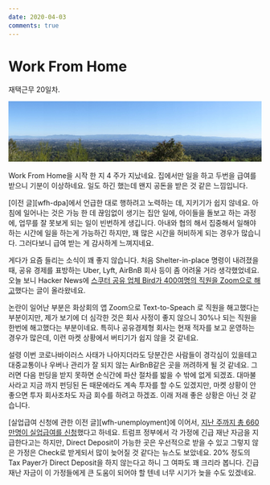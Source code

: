 ```yaml
---
date: 2020-04-03
comments: true
---
```


# Work From Home

재택근무 20일차.

![Silicon Valley from Villa Montalvo](/media/page/travel/nocal/montalvo.jpg)

Work From Home을 시작 한 지 4 주가 지났네요. 집에서만 일을 하고 두번을 급여를
받으니 기분이 이상하네요. 일도 하긴 했는데 왠지 공돈을 받은 것 같은 느낌입니다.

[이전 글][wfh-dpa]에서 언급한 대로 행하려고 노력하는 데, 지키기가 쉽지 않네요.
아침에 일어나는 것은 가능 한 데 끊임없이 생기는 집안 일에, 아이들을 돌보고 하는
과정에, 업무를 잘 못보게 되는 일이 빈번하게 생깁니다. 아내와 협의 해서 집중해서
일해야 하는 시간에 일을 하는게 가능하긴 하지만, 꽤 많은 시간을 허비하게 되는
경우가 많습니다. 그러다보니 급여 받는 게 감사하게 느껴지네요.

게다가 요즘 들리는 소식이 꽤 좋지 않습니다. 처음 Shelter-in-place 명령이
내려졌을 때, 공유 경제를 표방하는 Uber, Lyft, AirBnB 회사 등이 좀 어려울 거라
생각했었네요. 오늘 보니 Hacker News에 [스쿠터 공유 업체 Bird가 400여명의 직원을
Zoom으로 해고][bird-layoff-zoom]했다는 글이 올라왔네요.

[bird-layoff-zoom]: https://www.businessinsider.com/bird-employees-locked-out-of-emails-layoffs-2020-4

논란이 일어난 부분은 화상회의 앱 Zoom으로 Text-to-Speach 로 직원을 해고했다는
부분이지만, 제가 보기에 더 심각한 것은 회사 사정이 좋지 않으니 30%나 되는 직원을
한번에 해고했다는 부분이네요. 특히나 공유경제형 회사는 현재 적자를 보고 운영하는
경우가 많은데, 이런 마켓 상황에서 버티기가 쉽지 않을 것 같네요.

설령 이번 코로나바이러스 사태가 나아지더라도 당분간은 사람들이 경각심이 있을테고
대중교통이나 우버나 관리가 잘 되지 않는 AirBnB같은 곳을 꺼려하게 될 것 같네요.
그러면 다음 펀딩을 받지 못하면 순식간에 파산 절차를 밟을 수 밖에 없게 되겠죠.
대마불사라고 지금 까지 펀딩된 돈 때문에라도 계속 투자를 할 수도 있겠지만, 마켓
상황이 안좋으면 투자 회사조차도 자금 회수를 하려고 하겠죠. 이래 저래 좋은 상황은
아닌 것 같습니다.

[실업급여 신청에 관한 이전 글][wfh-unemployment]에 이어서, [지난 주까지 총
660만명이 실업급여를 신청][unemployment-20200403]했다고 하네요. 트럼프 정부에서
각 가정에 긴급 재난 자금을 지급한다고는 하지만, Direct Deposit이 가능한 곳은
우선적으로 받을 수 있고 그렇지 않은 가정은 Check로 받게되서 많이 늦어질 것
같다는 뉴스도 보았네요. 20% 정도의 Tax Payer가 Direct Deposit을 하지 않는다고
하니 그 여파도 꽤 크리라 봅니다. 긴급 재난 자금이 이 가정들에게 큰 도움이 되어야
할 텐네 너무 시기가 늦을 수도 있겠네요.

[unemployment-20200403]: https://www.nbcnews.com/health/health-news/blog/2020-04-02-coronavirus-news-n1174651

